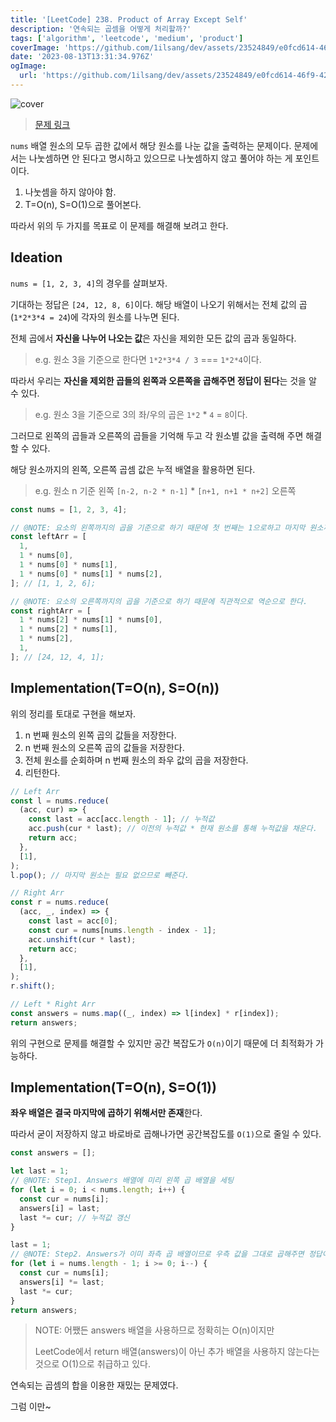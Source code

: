 ```yaml
---
title: '[LeetCode] 238. Product of Array Except Self'
description: '연속되는 곱셈을 어떻게 처리할까?'
tags: ['algorithm', 'leetcode', 'medium', 'product']
coverImage: 'https://github.com/1ilsang/dev/assets/23524849/e0fcd614-46f9-4221-a284-570b9591a1b8'
date: '2023-08-13T13:31:34.976Z'
ogImage:
  url: 'https://github.com/1ilsang/dev/assets/23524849/e0fcd614-46f9-4221-a284-570b9591a1b8'
---
```


<img class="cover" alt="cover" src="https://github.com/1ilsang/dev/assets/23524849/29e0b7b7-8be2-4ad6-8289-d94681c21c1c" />

> [문제 링크](https://leetcode.com/problems/product-of-array-except-self/)

`nums` 배열 원소의 모두 곱한 값에서 해당 원소를 나눈 값을 출력하는 문제이다. 문제에서는 나눗셈하면 안 된다고 명시하고 있으므로 나눗셈하지 않고 풀어야 하는 게 포인트이다.

1. 나눗셈을 하지 않아야 함.
2. T=O(n), S=O(1)으로 풀어본다.

따라서 위의 두 가지를 목표로 이 문제를 해결해 보려고 한다.

## Ideation

`nums = [1, 2, 3, 4]`의 경우를 살펴보자.

기대하는 정답은 `[24, 12, 8, 6]`이다. 해당 배열이 나오기 위해서는 전체 값의 곱(`1*2*3*4 = 24`)에 각자의 원소를 나누면 된다.

전체 곱에서 **자신을 나누어 나오는 값**은 자신을 제외한 모든 값의 곱과 동일하다.

> e.g. 원소 3을 기준으로 한다면 `1*2*3*4 / 3` === `1*2*4`이다.

따라서 우리는 **자신을 제외한 곱들의 왼쪽과 오른쪽을 곱해주면 정답이 된다**는 것을 알 수 있다.

> e.g. 원소 3을 기준으로 3의 좌/우의 곱은 `1*2` \* `4` = `8`이다.

그러므로 왼쪽의 곱들과 오른쪽의 곱들을 기억해 두고 각 원소별 값을 출력해 주면 해결할 수 있다.

해당 원소까지의 왼쪽, 오른쪽 곱셈 값은 누적 배열을 활용하면 된다.

> e.g. 원소 n 기준 왼쪽 `[n-2, n-2 * n-1]` \* `[n+1, n+1 * n+2]` 오른쪽

```js
const nums = [1, 2, 3, 4];

// @NOTE: 요소의 왼쪽까지의 곱을 기준으로 하기 때문에 첫 번째는 1으로하고 마지막 원소까지 곱할 필요는 없다.
const leftArr = [
  1,
  1 * nums[0],
  1 * nums[0] * nums[1],
  1 * nums[0] * nums[1] * nums[2],
]; // [1, 1, 2, 6];

// @NOTE: 요소의 오른쪽까지의 곱을 기준으로 하기 때문에 직관적으로 역순으로 한다.
const rightArr = [
  1 * nums[2] * nums[1] * nums[0],
  1 * nums[2] * nums[1],
  1 * nums[2],
  1,
]; // [24, 12, 4, 1];
```

## Implementation(T=O(n), S=O(n))

위의 정리를 토대로 구현을 해보자.

1. n 번째 원소의 왼쪽 곱의 값들을 저장한다.
2. n 번째 원소의 오른쪽 곱의 값들을 저장한다.
3. 전체 원소를 순회하며 n 번째 원소의 좌우 값의 곱을 저장한다.
4. 리턴한다.

```js
// Left Arr
const l = nums.reduce(
  (acc, cur) => {
    const last = acc[acc.length - 1]; // 누적값
    acc.push(cur * last); // 이전의 누적값 * 현재 원소를 통해 누적값을 채운다.
    return acc;
  },
  [1],
);
l.pop(); // 마지막 원소는 필요 없으므로 빼준다.

// Right Arr
const r = nums.reduce(
  (acc, _, index) => {
    const last = acc[0];
    const cur = nums[nums.length - index - 1];
    acc.unshift(cur * last);
    return acc;
  },
  [1],
);
r.shift();

// Left * Right Arr
const answers = nums.map((_, index) => l[index] * r[index]);
return answers;
```

위의 구현으로 문제를 해결할 수 있지만 공간 복잡도가 `O(n)`이기 때문에 더 최적화가 가능하다.

## Implementation(T=O(n), S=O(1))

**좌우 배열은 결국 마지막에 곱하기 위해서만 존재**한다.

따라서 굳이 저장하지 않고 바로바로 곱해나가면 공간복잡도를 `O(1)`으로 줄일 수 있다.

```js
const answers = [];

let last = 1;
// @NOTE: Step1. Answers 배열에 미리 왼쪽 곱 배열을 세팅
for (let i = 0; i < nums.length; i++) {
  const cur = nums[i];
  answers[i] = last;
  last *= cur; // 누적값 갱신
}

last = 1;
// @NOTE: Step2. Answers가 이미 좌측 곱 배열이므로 우측 값을 그대로 곱해주면 정답이 된다.
for (let i = nums.length - 1; i >= 0; i--) {
  const cur = nums[i];
  answers[i] *= last;
  last *= cur;
}
return answers;
```

> NOTE: 어쨌든 answers 배열을 사용하므로 정확히는 O(n)이지만
>
> LeetCode에서 return 배열(answers)이 아닌 추가 배열을 사용하지 않는다는 것으로 O(1)으로 취급하고 있다.

연속되는 곱셈의 합을 이용한 재밌는 문제였다.

그럼 이만~
